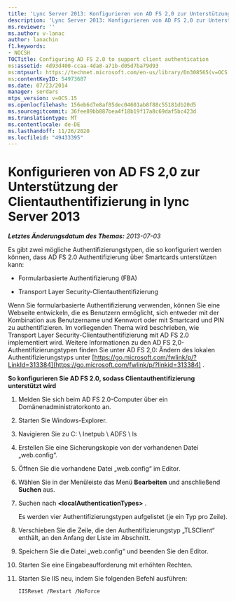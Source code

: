 ```yaml
---
title: 'Lync Server 2013: Konfigurieren von AD FS 2,0 zur Unterstützung der Clientauthentifizierung'
description: 'Lync Server 2013: Konfigurieren von AD FS 2,0 zur Unterstützung der Clientauthentifizierung.'
ms.reviewer: ''
ms.author: v-lanac
author: lanachin
f1.keywords:
- NOCSH
TOCTitle: Configuring AD FS 2.0 to support client authentication
ms:assetid: 4d93d400-ccaa-4da8-a71b-d05d7ba79d93
ms:mtpsurl: https://technet.microsoft.com/en-us/library/Dn308565(v=OCS.15)
ms:contentKeyID: 54973687
ms.date: 07/23/2014
manager: serdars
mtps_version: v=OCS.15
ms.openlocfilehash: 156eb6d7e8af85dec04601ab8f88c55181db20d5
ms.sourcegitcommit: 36fee89bb887bea4f18b19f17a8c69daf5bc423d
ms.translationtype: MT
ms.contentlocale: de-DE
ms.lasthandoff: 11/26/2020
ms.locfileid: "49433395"
---
```

# <a name="configuring-ad-fs-20-to-support-client-authentication-in-lync-server-2013"></a>Konfigurieren von AD FS 2,0 zur Unterstützung der Clientauthentifizierung in lync Server 2013

<div data-xmlns="http://www.w3.org/1999/xhtml">

<div class="topic" data-xmlns="http://www.w3.org/1999/xhtml" data-msxsl="urn:schemas-microsoft-com:xslt" data-cs="https://msdn.microsoft.com/">

<div data-asp="https://msdn2.microsoft.com/asp">



</div>

<div id="mainSection">

<div id="mainBody">

<span> </span>

_**Letztes Änderungsdatum des Themas:** 2013-07-03_

Es gibt zwei mögliche Authentifizierungstypen, die so konfiguriert werden können, dass AD FS 2.0 Authentifizierung über Smartcards unterstützen kann:

  - Formularbasierte Authentifizierung (FBA)

  - Transport Layer Security-Clientauthentifizierung

Wenn Sie formularbasierte Authentifizierung verwenden, können Sie eine Webseite entwickeln, die es Benutzern ermöglicht, sich entweder mit der Kombination aus Benutzername und Kennwort oder mit Smartcard und PIN zu authentifizieren. Im vorliegenden Thema wird beschrieben, wie Transport Layer Security-Clientauthentifizierung mit AD FS 2.0 implementiert wird. Weitere Informationen zu den AD FS 2,0-Authentifizierungstypen finden Sie unter AD FS 2,0: Ändern des lokalen Authentifizierungstyps unter [https://go.microsoft.com/fwlink/p/?LinkId=313384](https://go.microsoft.com/fwlink/p/?linkid=313384) .

<div>


**So konfigurieren Sie AD FS 2.0, sodass Clientauthentifizierung unterstützt wird**

1.  Melden Sie sich beim AD FS 2.0-Computer über ein Domänenadministratorkonto an.

2.  Starten Sie Windows-Explorer.

3.  Navigieren Sie zu C: \\ Inetpub \\ ADFS \\ ls

4.  Erstellen Sie eine Sicherungskopie von der vorhandenen Datei „web.config“.

5.  Öffnen Sie die vorhandene Datei „web.config“ im Editor.

6.  Wählen Sie in der Menüleiste das Menü **Bearbeiten** und anschließend **Suchen** aus.

7.  Suchen nach **\<localAuthenticationTypes\>** .
    
    Es werden vier Authentifizierungstypen aufgelistet (je ein Typ pro Zeile).

8.  Verschieben Sie die Zeile, die den Authentifizierungstyp „TLSClient“ enthält, an den Anfang der Liste im Abschnitt.

9.  Speichern Sie die Datei „web.config“ und beenden Sie den Editor.

10. Starten Sie eine Eingabeaufforderung mit erhöhten Rechten.

11. Starten Sie IIS neu, indem Sie folgenden Befehl ausführen:
    
        IISReset /Restart /NoForce

</div>

</div>

<span> </span>

</div>

</div>

</div>

